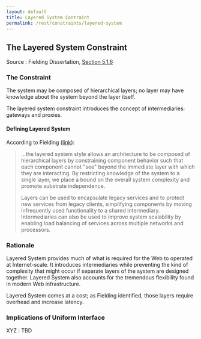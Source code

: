 ```yaml
---
layout: default
title: Layered System Contraint
permalink: /rest/constraints/layered-system
---
```

## The Layered System Constraint

Source
: Fielding Dissertation, [Section 5.1.6](https://www.ics.uci.edu/~fielding/pubs/dissertation/rest_arch_style.htm#sec_5_1_6)

### The Constraint

The system may be composed of hierarchical layers; 
no layer may have knowledge about the system beyond
the layer itself.

The layered system constraint introduces the concept
of intermediaries: gateways and proxies.

#### Defining Layered System

According to Fielding ([link](https://www.ics.uci.edu/~fielding/pubs/dissertation/net_arch_styles.htm#sec_3_4_3)):
> ...the layered system style allows an architecture 
> to be composed of hierarchical layers by 
> constraining component behavior such that each 
> component cannot "see" beyond the immediate layer 
> with which they are interacting. By restricting 
> knowledge of the system to a single layer, we place 
> a bound on the overall system complexity and 
> promote substrate independence.
> 
> Layers can be used to encapsulate legacy services 
> and to protect new services from legacy clients, 
> simplifying components by moving infrequently used 
> functionality to a shared intermediary. Intermediaries 
> can also be used to improve system scalability by 
> enabling load balancing of services across multiple 
> networks and processors.

### Rationale

Layered System provides much of what is required
for the Web to operated at Internet-scale.  It
introduces intermediaries while preventing
the kind of complexity that might occur if
separate layers of the system are designed
together. Layered System also accounts for 
the tremendous flexibility
found in modern Web infrastructure.

Layered System comes at a cost; as
Fielding identified, those
layers require overhead and increase
latency.

### Implications of Uniform Interface

XYZ
: TBD